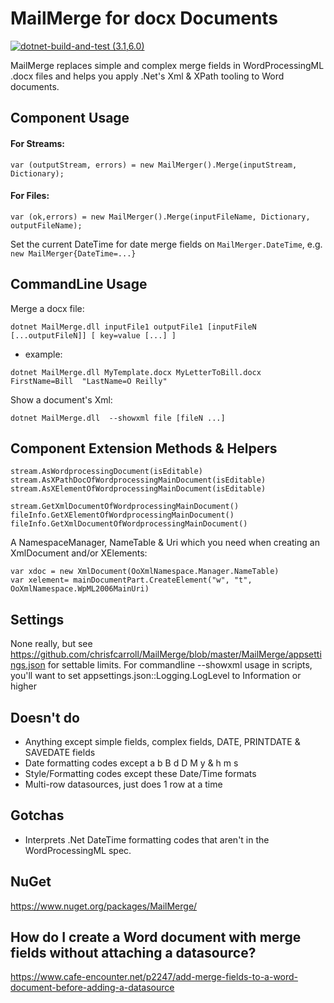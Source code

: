 MailMerge for docx Documents
============================

[![dotnet-build-and-test (3.1,6.0)](https://github.com/chrisfcarroll/MailMerge/actions/workflows/dotnet-build-and-test.yml/badge.svg)](https://github.com/chrisfcarroll/MailMerge/actions/workflows/dotnet-build-and-test.yml)

MailMerge replaces simple and complex merge fields in WordProcessingML .docx files
and helps you apply .Net's Xml & XPath tooling to Word documents.

Component Usage
---------------
#### For Streams:
```
var (outputStream, errors) = new MailMerger().Merge(inputStream, Dictionary);
```
#### For Files:
```
var (ok,errors) = new MailMerger().Merge(inputFileName, Dictionary, outputFileName);
```
Set the current DateTime for date merge fields on `MailMerger.DateTime`, e.g. `new MailMerger{DateTime=...}`

CommandLine Usage
-----------------
Merge a docx file:
```shell
dotnet MailMerge.dll inputFile1 outputFile1 [inputFileN [...outputFileN]] [ key=value [...] ]
```
- example:
```shell
dotnet MailMerge.dll MyTemplate.docx MyLetterToBill.docx  FirstName=Bill  "LastName=O Reilly"
```
Show a document's Xml:
```shell
dotnet MailMerge.dll  --showxml file [fileN ...]
```

Component Extension Methods & Helpers
---------------------------

```
stream.AsWordprocessingDocument(isEditable)
stream.AsXPathDocOfWordprocessingMainDocument(isEditable)
stream.AsXElementOfWordprocessingMainDocument(isEditable)

stream.GetXmlDocumentOfWordprocessingMainDocument()
fileInfo.GetXElementOfWordprocessingMainDocument()
fileInfo.GetXmlDocumentOfWordprocessingMainDocument()
```
A NamespaceManager, NameTable & Uri which you need when creating an XmlDocument
and/or XElements:
```
var xdoc = new XmlDocument(OoXmlNamespace.Manager.NameTable)
var xelement= mainDocumentPart.CreateElement("w", "t", OoXmlNamespace.WpML2006MainUri)
```

Settings
--------
None really, but see https://github.com/chrisfcarroll/MailMerge/blob/master/MailMerge/appsettings.json for settable limits.
For commandline --showxml usage in scripts, you'll want to set appsettings.json::Logging.LogLevel to Information or higher

Doesn't do
----------
- Anything except simple fields, complex fields, DATE, PRINTDATE & SAVEDATE fields
- Date formatting codes except a b B d D M y & h m s
- Style/Formatting codes except these Date/Time formats
- Multi-row datasources, just does 1 row at a time

Gotchas
-------
- Interprets .Net DateTime formatting codes that aren't in the WordProcessingML spec.

NuGet
-----
https://www.nuget.org/packages/MailMerge/


How do I create a Word document with merge fields without attaching a datasource?
--------------------------------------------------------

https://www.cafe-encounter.net/p2247/add-merge-fields-to-a-word-document-before-adding-a-datasource
